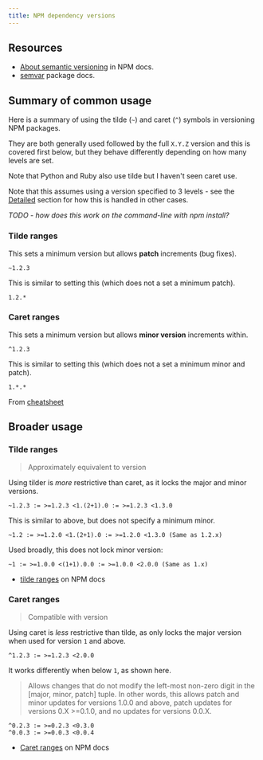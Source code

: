 ```yaml
---
title: NPM dependency versions
---
```



## Resources

- [About semantic versioning](https://docs.npmjs.com/about-semantic-versioning) in NPM docs.
- [semvar](https://docs.npmjs.com/misc/semver) package docs.


## Summary of common usage

Here is a summary of using the tilde (`~`) and caret (`^`) symbols in versioning NPM packages. 

They are both generally used followed by the full `X.Y.Z` version and this is covered first below, but they behave differently depending on how many levels are set.

Note that Python and Ruby also use tilde but I haven't seen caret use.

Note that this assumes using a version specified to 3 levels - see the [Detailed](#detailed) section for how this is handled in other cases. 

_TODO - how does this work on the command-line with npm install?_

### Tilde ranges

This sets a minimum version but allows **patch** increments (bug fixes).

```
~1.2.3
```

This is similar to setting this (which does not a set a minimum patch).

```
1.2.*
```

### Caret ranges

This sets a minimum version but allows **minor version** increments within.

```
^1.2.3
```

This is similar to setting this (which does not a set a minimum minor and patch).

```
1.*.*
```

From [cheatsheet](https://bytearcher.com/goodies/semantic-versioning-cheatsheet/)


## Broader usage

### Tilde ranges
> Approximately equivalent to version

Using tilder is _more_ restrictive than caret, as it locks the major and minor versions.

```
~1.2.3 := >=1.2.3 <1.(2+1).0 := >=1.2.3 <1.3.0
```

This is similar to above, but does not specify a minimum minor.

```
~1.2 := >=1.2.0 <1.(2+1).0 := >=1.2.0 <1.3.0 (Same as 1.2.x)
```

Used broadly, this does not lock minor version:

```
~1 := >=1.0.0 <(1+1).0.0 := >=1.0.0 <2.0.0 (Same as 1.x)
```

- [tilde ranges](https://docs.npmjs.com/misc/semver#tilde-ranges-123-12-1) on NPM docs

### Caret ranges
> Compatible with version

Using caret is _less_ restrictive than tilde, as only locks the major version when used for version `1` and above.

```
^1.2.3 := >=1.2.3 <2.0.0
```

 It works differently when below `1`, as shown here.

> Allows changes that do not modify the left-most non-zero digit in the [major, minor, patch] tuple. In other words, this allows patch and minor updates for versions 1.0.0 and above, patch updates for versions 0.X >=0.1.0, and no updates for versions 0.0.X.

```
^0.2.3 := >=0.2.3 <0.3.0
^0.0.3 := >=0.0.3 <0.0.4
```

- [Caret ranges](https://docs.npmjs.com/misc/semver#caret-ranges-123-025-004) on NPM docs
